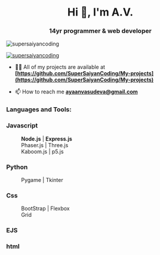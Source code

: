 <h1 align="center">Hi 👋, I'm A.V.</h1>
<h3 align="center">14yr programmer & web developer</h3>

<p align="left"> <img src="https://komarev.com/ghpvc/?username=supersaiyancoding&label=Profile%20views&color=0e75b6&style=flat" alt="supersaiyancoding" /> </p>

<p align="left"> <a href="https://github.com/ryo-ma/github-profile-trophy"><img src="https://github-profile-trophy.vercel.app/?username=supersaiyancoding" alt="supersaiyancoding" /></a> </p>

- 👨‍💻 All of my projects are available at **[https://github.com/SuperSaiyanCoding/My-projects](https://github.com/SuperSaiyanCoding/My-projects)**

- 📫 How to reach me **ayaanvasudeva@gmail.com**



<h3 align="left">Languages and Tools:</h3>

<dl>
  <dt><h3>Javascript</h3></dt>
  <dd><strong>Node.js</strong>     |     <strong>Express.js</strong></dd>
  <dd>Phaser.js     |     Three.js</dd>
  <dd>Kaboom.js     |     p5.js</dd>
  <dt><h3>Python</h3></dt>
  <dd>Pygame     |     Tkinter</dd>
  <dt><h3>Css</h3></dt>
  <dd>BootStrap     |     Flexbox</dd>
  <dd>Grid</dd>
  <dt><h3>EJS</h3></dt>
  <dt><h3>html</h3></dt>
</dl>






